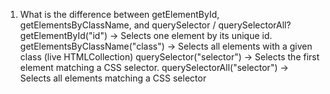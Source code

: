 1. What is the difference between getElementById, getElementsByClassName, and querySelector / querySelectorAll?
getElementById("id") → Selects one element by its unique id.
getElementsByClassName("class") → Selects all elements with a given class (live HTMLCollection)
querySelector("selector") → Selects the first element matching a CSS selector.
querySelectorAll("selector") → Selects all elements matching a CSS selector
